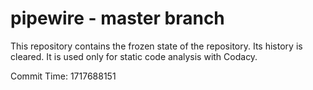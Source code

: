 # pipewire - master branch

This repository contains the frozen state of the repository.
Its history is cleared. It is used only for static code
analysis with Codacy.

Commit Time: 1717688151